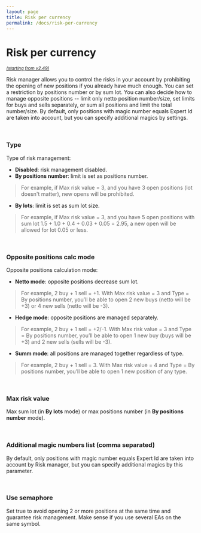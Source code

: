 ```yaml
---
layout: page
title: Risk per currency
permalink: /docs/risk-per-currency
---
```


# Risk per currency

<sup>[*(starting from v2.49)*](/docs/versions-history#20221007-249)</sup>

Risk manager allows you to control the risks in your account by prohibiting the opening of new positions if you already have much enough. You can set a restriction by positions number or by sum lot. You can also decide how to manage opposite positions -- limit only netto position number/size, set limits for buys and sells separately, or sum all positions and limit the total number/size. By default, only positions with magic number equals Expert Id are taken into account, but you can specify additional magics by settings.

<br />

### Type

Type of risk management:
* **Disabled**: risk management disabled.
* **By positions number**: limit is set as positions number. 
> For example, if Max risk value = 3, and you have 3 open positions (lot doesn't matter), new opens will be prohibited.
* **By lots**: limit is set as sum lot size.
> For example, if Max risk value = 3, and you have 5 open positions with sum lot 1.5 + 1.0 + 0.4 + 0.03 + 0.05 = 2.95, a new open will be allowed for lot 0.05 or less.

<br />

### Opposite positions calc mode

Opposite positions calculation mode:
* **Netto mode**: opposite positions decrease sum lot.
> For example, 2 buy + 1 sell = +1. With Max risk value = 3 and Type = By positions number, you’ll be able to open 2 new buys (netto will be +3) or 4 new sells (netto will be -3).
* **Hedge mode**: opposite positions are managed separately.
> For example, 2 buy + 1 sell = +2/-1. With Max risk value = 3 and Type = By positions number, you’ll be able to open 1 new buy (buys will be +3) and 2 new sells (sells will be -3).
* **Summ mode**: all positions are managed together regardless of type.
> For example, 2 buy + 1 sell = 3. With Max risk value = 4 and Type = By positions number, you’ll be able to open 1 new position of any type.

<br />

### Max risk value

Max sum lot (in **By lots** mode) or max positions number (in **By positions number** mode).

<br />

### Additional magic numbers list (comma separated)

By default, only positions with magic number equals Expert Id are taken into account by Risk manager, but you can specify additional magics by this parameter.

<br />

### Use semaphore

Set true to avoid opening 2 or more positions at the same time and guarantee risk management. Make sense if you use several EAs on the same symbol.

